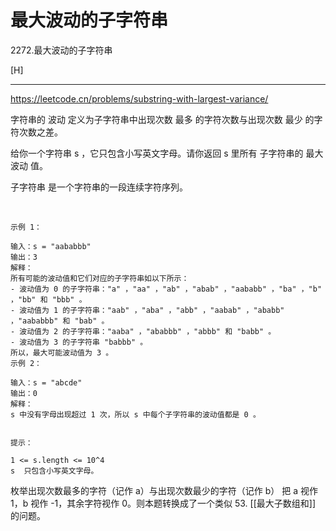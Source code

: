# 最大波动的子字符串

2272.最大波动的子字符串

[H]

---

https://leetcode.cn/problems/substring-with-largest-variance/

字符串的 波动 定义为子字符串中出现次数 最多 的字符次数与出现次数 最少 的字符次数之差。

给你一个字符串 s ，它只包含小写英文字母。请你返回 s 里所有 子字符串的 最大波动 值。

子字符串 是一个字符串的一段连续字符序列。

 
```
示例 1：

输入：s = "aababbb"
输出：3
解释：
所有可能的波动值和它们对应的子字符串如以下所示：
- 波动值为 0 的子字符串："a" ，"aa" ，"ab" ，"abab" ，"aababb" ，"ba" ，"b" ，"bb" 和 "bbb" 。
- 波动值为 1 的子字符串："aab" ，"aba" ，"abb" ，"aabab" ，"ababb" ，"aababbb" 和 "bab" 。
- 波动值为 2 的子字符串："aaba" ，"ababbb" ，"abbb" 和 "babb" 。
- 波动值为 3 的子字符串 "babbb" 。
所以，最大可能波动值为 3 。
示例 2：

输入：s = "abcde"
输出：0
解释：
s 中没有字母出现超过 1 次，所以 s 中每个子字符串的波动值都是 0 。
 

提示：

1 <= s.length <= 10^4
s  只包含小写英文字母。
```


枚举出现次数最多的字符（记作 a）与出现次数最少的字符（记作 b）
把 a 视作 1，b 视作 -1，其余字符视作 0。则本题转换成了一个类似 53. [[最大子数组和]] 的问题。